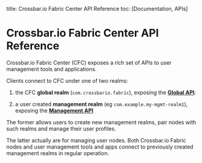 title: Crossbar.io Fabric Center API Reference
toc: [Documentation, APIs]

# Crossbar.io Fabric Center API Reference

Crossbar.io Fabric Center (CFC) exposes a rich set of APIs to user management tools and applications.

Clients connect to CFC under one of two realms:

1. the CFC **global realm** (`com.crossbario.fabric`), exposing the **[Global API](Global-Api.md)**:

2. a user created **management realm** (eg `com.example.my-mgmt-realm1`), exposing the **[Management API](Management-Api.md)**

The former allows users to create new management realms, pair nodes with such realms and manage their user profiles.

The latter actually are for managing user nodes. Both Crossbar.io Fabric nodes and user management tools and apps connect to previously created management realms in regular operation.
